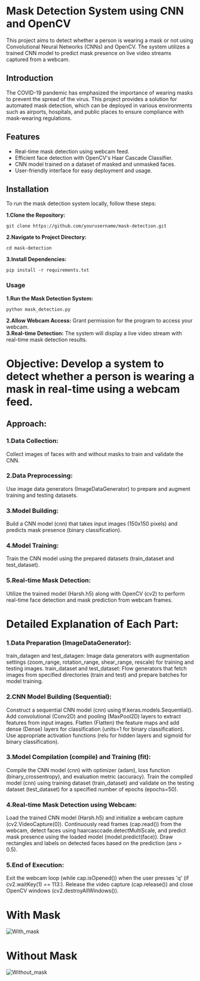 # Mask Detection System using CNN and OpenCV
This project aims to detect whether a person is wearing a mask or not using Convolutional Neural Networks (CNNs) and OpenCV. The system utilizes a trained CNN model to predict mask presence on live video streams captured from a webcam.

## Introduction
The COVID-19 pandemic has emphasized the importance of wearing masks to prevent the spread of the virus. This project provides a solution for automated mask detection, which can be deployed in various environments such as airports, hospitals, and public places to ensure compliance with mask-wearing regulations.

## Features
* Real-time mask detection using webcam feed.
* Efficient face detection with OpenCV's Haar Cascade Classifier.
* CNN model trained on a dataset of masked and unmasked faces.
* User-friendly interface for easy deployment and usage.

## Installation
To run the mask detection system locally, follow these steps:

**1.Clone the Repository:**
```
git clone https://github.com/yourusername/mask-detection.git
```
**2.Navigate to Project Directory:**
```
cd mask-detection
```
**3.Install Dependencies:**
```
pip install -r requirements.txt
```
### Usage
**1.Run the Mask Detection System:**
```
python mask_detection.py
```
**2.Allow Webcam Access:** Grant permission for the program to access your webcam.\
**3.Real-time Detection:** The system will display a live video stream with real-time mask detection results.

# Objective: Develop a system to detect whether a person is wearing a mask in real-time using a webcam feed.
## Approach:
### 1.Data Collection: 
Collect images of faces with and without masks to train and validate the CNN.
### 2.Data Preprocessing:
Use image data generators (ImageDataGenerator) to prepare and augment training and testing datasets.
### 3.Model Building:
Build a CNN model (cnn) that takes input images (150x150 pixels) and predicts mask presence (binary classification).
### 4.Model Training:
Train the CNN model using the prepared datasets (train_dataset and test_dataset).
### 5.Real-time Mask Detection:
Utilize the trained model (Harsh.h5) along with OpenCV (cv2) to perform real-time face detection and mask prediction from webcam frames.


# Detailed Explanation of Each Part:
### 1.Data Preparation (ImageDataGenerator):
train_datagen and test_datagen: Image data generators with augmentation settings (zoom_range, rotation_range, shear_range, rescale) for training and testing images.
train_dataset and test_dataset: Flow generators that fetch images from specified directories (train and test) and prepare batches for model training.
### 2.CNN Model Building (Sequential):
Construct a sequential CNN model (cnn) using tf.keras.models.Sequential().
Add convolutional (Conv2D) and pooling (MaxPool2D) layers to extract features from input images.
Flatten (Flatten) the feature maps and add dense (Dense) layers for classification (units=1 for binary classification).
Use appropriate activation functions (relu for hidden layers and sigmoid for binary classification).
### 3.Model Compilation (compile) and Training (fit):
Compile the CNN model (cnn) with optimizer (adam), loss function (binary_crossentropy), and evaluation metric (accuracy).
Train the compiled model (cnn) using training dataset (train_dataset) and validate on the testing dataset (test_dataset) for a specified number of epochs (epochs=50).
### 4.Real-time Mask Detection using Webcam:
Load the trained CNN model (Harsh.h5) and initialize a webcam capture (cv2.VideoCapture(0)).
Continuously read frames (cap.read()) from the webcam, detect faces using haarcasccade.detectMultiScale, and predict mask presence using the loaded model (model.predict(face)).
Draw rectangles and labels on detected faces based on the prediction (ans > 0.5).
### 5.End of Execution:
Exit the webcam loop (while cap.isOpened()) when the user presses 'q' (if cv2.waitKey(1) == 113:).
Release the video capture (cap.release()) and close OpenCV windows (cv2.destroyAllWindows()).


# With Mask
![With_mask](https://github.com/harsh-118/Mask_Detection/assets/166591573/1d49ba23-34f9-4c2c-abca-2ca6a4be46ae)


# Without Mask
![Without_mask](https://github.com/harsh-118/Mask_Detection/assets/166591573/fdc17f48-16e0-4489-8f33-453c8b4e3c04)

